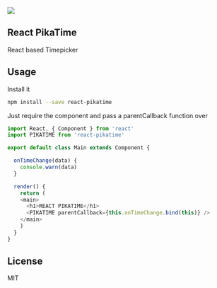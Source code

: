 ![](http://img2.wikia.nocookie.net/__cb20140410195908/pokemon/images/4/48/025Pikachu_OS_anime.png)

React PikaTime
---

React based Timepicker

Usage
---
Install it

```bash
npm install --save react-pikatime

```

Just require the component and pass a parentCallback function over

```javascript
import React, { Component } from 'react'
import PIKATIME from 'react-pikatime'

export default class Main extends Component {

  onTimeChange(data) {
    console.warn(data)
  }

  render() {
    return (
    <main>
      <h1>REACT PIKATIME</h1>
      <PIKATIME parentCallback={this.onTimeChange.bind(this)} />
    </main>
    )
  }
}


```

License
---

MIT
